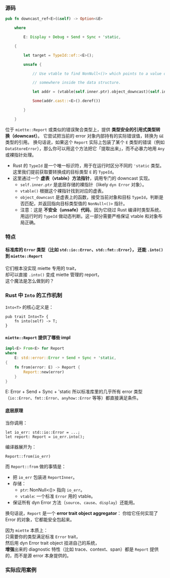 ### 源码
```rust
pub fn downcast_ref<E>(&self) -> Option<&E>

    where

        E: Display + Debug + Send + Sync + 'static,

    {

        let target = TypeId::of::<E>();

        unsafe {

            // Use vtable to find NonNull<()> which points to a value of type E

            // somewhere inside the data structure.

            let addr = (vtable(self.inner.ptr).object_downcast)(self.inner.by_ref(), target)?;

            Some(addr.cast::<E>().deref())

        }

    }
```
位于 `miette::Report` 或类似的错误聚合类型上，提供 **类型安全的引用式类型转换（downcast）**。
它尝试把当前的 error 对象内部持有的实际错误值，转换为 `&E` 类型的引用。
换句话说，如果这个 `Report` 实际上包装了某个 `E` 类型的错误（例如 `DataStoreError`），那么你可以用这个方法把它「提取出来」，而不必暴力地用 `Any` 或裸指针处理。
- Rust 的 `TypeId` 是一个唯一标识符，用于在运行时区分不同的 `'static` 类型。  
	这里我们提前获取要转换成的目标类型 `E` 的 `TypeId`。
- 这里通过一个 **虚表（vtable）方法指针**，调用专门的 downcast 实现。
	- `self.inner.ptr` 是底层存储的裸指针（likely `dyn Error` 对象）。
	- `vtable()` 根据这个裸指针找到对应的虚表。
	- `object_downcast` 是虚表上的函数，接受当前对象和目标 `TypeId`，判断是否匹配，并返回指向目标类型值的 `NonNull<()>` 指针。
	- 注意：这是 **不安全（unsafe）代码**，因为它绕过 Rust 编译时类型系统，用运行时的 `TypeId` 做动态判断。这一部分需要严格保证 vtable 和对象布局正确。

### 特点
#### 标准库的 `Error` 类型（比如 `std::io::Error`、`std::fmt::Error`），  还能 `.into()` 到 `miette::Report`
它们根本没实现 miette 专用的 trait，  
却可以直接 `.into()` 变成 miette 管理的 report，  
这个魔法是怎么做到的？
### **Rust 中 `Into` 的工作机制**

`Into<T>` 的核心定义是：

```
pub trait Into<T> {
    fn into(self) -> T;
}

```
#### `miette::Report` 提供了哪些 impl
```rust
impl<E> From<E> for Report
where
    E: std::error::Error + Send + Sync + 'static,
{
    fn from(error: E) -> Report {
        Report::new(error)
    }
}

```
E: Error + Send + Sync + 'static
所以标准库里的几乎所有 error 类型（`io::Error`、`fmt::Error`、`anyhow::Error` 等等）都直接满足条件。
#### 底层原理
当你调用：
```
let io_err: std::io::Error = ...;
let report: Report = io_err.into();
```
编译器展开为：
```
Report::from(io_err)

```
而 `Report::from` 做的事情是：
- 把 `io_err` 包装进 `ReportInner`。
- 存储：
    - `ptr`: NonNull<()> 指向 `io_err`。
    - `vtable`: 一个标准 `Error` 用的 vtable。
- 保证所有 dyn Error 方法（`source`、`cause`、`display`）还能用。

换句话说，`Report` 是一个 **error trait object aggregator**：
你给它任何实现了 Error 的对象，它都能安全包起来。

因为 `miette` 本质上：  
只需要你的类型满足标准 `Error` trait，  
然后用 dyn Error trait object 挂进自己的系统，  
**增强**出来的 diagnostic 特性（比如 trace、context、span）都是 `Report` 提供的，而不是源 error 本身提供的。
### 实际应用案例

